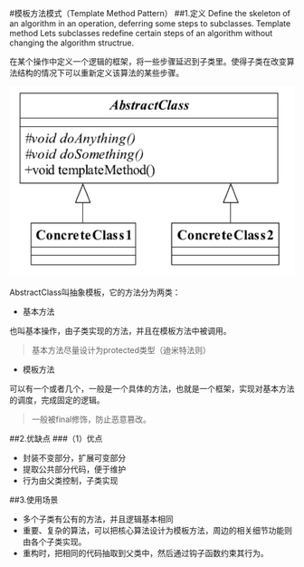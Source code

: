 #模板方法模式（Template Method Pattern）
##1.定义
Define the skeleton of an algorithm in an operation, deferring some steps to subclasses. Template method Lets subclasses redefine certain steps of an algorithm without changing the algorithm structrue.

在某个操作中定义一个逻辑的框架，将一些步骤延迟到子类里。使得子类在改变算法结构的情况下可以重新定义该算法的某些步骤。

![通用类图](通用类图.png)

AbstractClass叫抽象模板，它的方法分为两类：

- 基本方法

也叫基本操作，由子类实现的方法，并且在模板方法中被调用。

> 基本方法尽量设计为protected类型（迪米特法则）

- 模板方法

可以有一个或者几个，一般是一个具体的方法，也就是一个框架，实现对基本方法的调度，完成固定的逻辑。

> 一般被final修饰，防止恶意篡改。

##2.优缺点
###（1）优点

- 封装不变部分，扩展可变部分
- 提取公共部分代码，便于维护
- 行为由父类控制，子类实现

##3.使用场景

- 多个子类有公有的方法，并且逻辑基本相同
- 重要、复杂的算法，可以把核心算法设计为模板方法，周边的相关细节功能则由各个子类实现。
- 重构时，把相同的代码抽取到父类中，然后通过钩子函数约束其行为。









